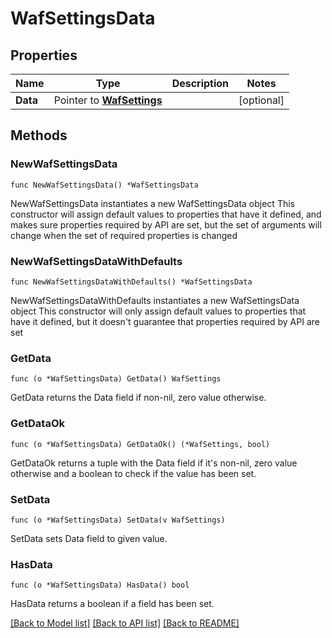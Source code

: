 # WafSettingsData

## Properties

Name | Type | Description | Notes
------------ | ------------- | ------------- | -------------
**Data** | Pointer to [**WafSettings**](WafSettings.md) |  | [optional] 

## Methods

### NewWafSettingsData

`func NewWafSettingsData() *WafSettingsData`

NewWafSettingsData instantiates a new WafSettingsData object
This constructor will assign default values to properties that have it defined,
and makes sure properties required by API are set, but the set of arguments
will change when the set of required properties is changed

### NewWafSettingsDataWithDefaults

`func NewWafSettingsDataWithDefaults() *WafSettingsData`

NewWafSettingsDataWithDefaults instantiates a new WafSettingsData object
This constructor will only assign default values to properties that have it defined,
but it doesn't guarantee that properties required by API are set

### GetData

`func (o *WafSettingsData) GetData() WafSettings`

GetData returns the Data field if non-nil, zero value otherwise.

### GetDataOk

`func (o *WafSettingsData) GetDataOk() (*WafSettings, bool)`

GetDataOk returns a tuple with the Data field if it's non-nil, zero value otherwise
and a boolean to check if the value has been set.

### SetData

`func (o *WafSettingsData) SetData(v WafSettings)`

SetData sets Data field to given value.

### HasData

`func (o *WafSettingsData) HasData() bool`

HasData returns a boolean if a field has been set.


[[Back to Model list]](HOW-TO.md#documentation-for-models) [[Back to API list]](HOW-TO.md#documentation-for-api-endpoints) [[Back to README]](HOW-TO.md)


